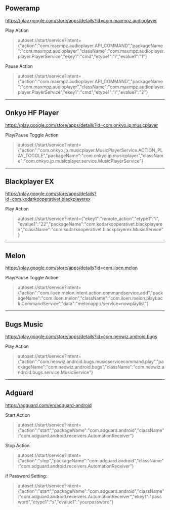 Poweramp
-------------
https://play.google.com/store/apps/details?id=com.maxmpz.audioplayer

Play Action

>autoset://start/service?intent={"action":"com.maxmpz.audioplayer.API_COMMAND","packageName":"com.maxmpz.audioplayer","className":"com.maxmpz.audioplayer.player.PlayerService","ekey1":"cmd","etype1":"i","evalue1":"1"}

Pause Action

>autoset://start/service?intent={"action":"com.maxmpz.audioplayer.API_COMMAND","packageName":"com.maxmpz.audioplayer","className":"com.maxmpz.audioplayer.player.PlayerService","ekey1":"cmd","etype1":"i","evalue1":"2"}

----------

Onkyo HF Player
-------------
https://play.google.com/store/apps/details?id=com.onkyo.jp.musicplayer

Play/Pause Toggle Action

>autoset://start/service?intent={"action":"com.onkyo.jp.musicplayer.MusicPlayerService.ACTION_PLAY_TOGGLE","packageName":"com.onkyo.jp.musicplayer","className":"com.onkyo.jp.musicplayer.service.MusicPlayerService"}


----------

Blackplayer EX
-------------
https://play.google.com/store/apps/details?id=com.kodarkooperativet.blackplayerex

Play Action

>autoset://start/service?intent={"ekey1":"remote_action","etype1":"i", "evalue1":"22","packageName":"com.kodarkooperativet.blackplayerex","className":"com.kodarkooperativet.blackplayerex.MusicService"}

----------

Melon
-------------
https://play.google.com/store/apps/details?id=com.iloen.melon

Play/Pause Toggle Action

>autoset://start/service?intent={"action":"com.iloen.melon.intent.action.commandservice.add","packageName":"com.iloen.melon","className":"com.iloen.melon.playback.CommandService","data":"melonapp://service=nowplaylist"}

----------

Bugs Music
-------------
https://play.google.com/store/apps/details?id=com.neowiz.android.bugs

Play Action

>autoset://start/service?intent={"action":"com.neowiz.android.bugs.musicservicecommand.play","packageName":"com.neowiz.android.bugs","className":"com.neowiz.android.bugs.service.MusicService"}

----------

Adguard
-------------
https://adguard.com/en/adguard-android

Start Action

>autoset://start/service?intent={"action":"start","packageName":"com.adguard.android","className":"com.adguard.android.receivers.AutomationReceiver"}

Stop Action

>autoset://start/service?intent={"action":"stop","packageName":"com.adguard.android","className":"com.adguard.android.receivers.AutomationReceiver"}

if Password Setting:
>autoset://start/service?intent={"action":"start","packageName":"com.adguard.android","className":"com.adguard.android.receivers.AutomationReceiver","ekey1":"password","etype1":"s","evalue1":"yourpassword"}



